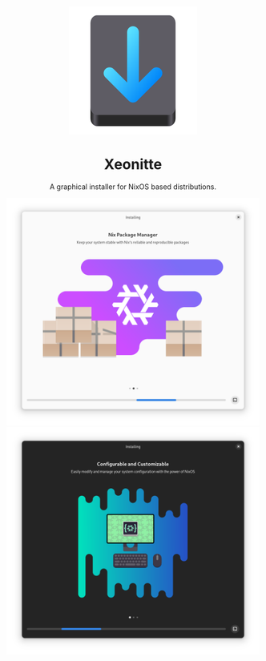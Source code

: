 <div align="center">

<img src="data/icons/org.xinux.Xeonitte.svg"/>

# Xeonitte

A graphical installer for NixOS based distributions.

<img src="data/screenshots/installing-light.png#gh-light-mode-only"/>
<img src="data/screenshots/installing-dark.png#gh-dark-mode-only"/>

</div>
